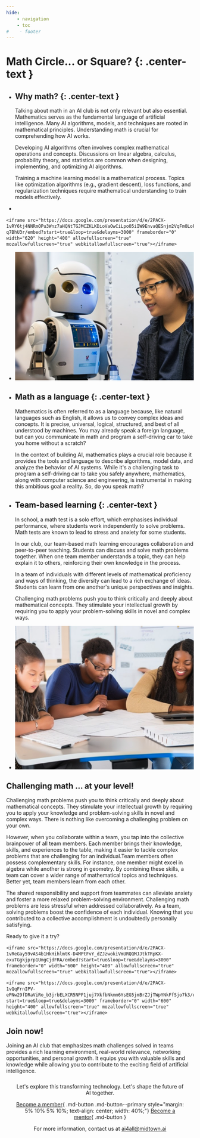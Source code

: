 ```yaml
---
hide:
    - navigation
    - toc
#    - footer
---
```

# Math Circle... or Square? {: .center-text }

<div class="grid cards" markdown>

-   ## Why math? {: .center-text }

    Talking about math in an AI club is not only relevant but also essential. Mathematics serves as the fundamental language of artificial intelligence. Many AI algorithms, models, and techniques are rooted in mathematical principles. Understanding math is crucial for comprehending how AI works.

    Developing AI algorithms often involves complex mathematical operations and concepts. Discussions on linear algebra, calculus, probability theory, and statistics are common when designing, implementing, and optimizing AI algorithms.

    Training a machine learning model is a mathematical process. Topics like optimization algorithms (e.g., gradient descent), loss functions, and regularization techniques require mathematical understanding to train models effectively.


-   


    <iframe src="https://docs.google.com/presentation/d/e/2PACX-1vRY6tj4NNRmOPu3Wnz7aHQNtTGJMCZKLKDioVaOwCiLpoO5iIW9EnvaQESnjm2VqFmOLoFa-q7BhU3r/embed?start=true&loop=true&delayms=3000" frameborder="0" width="620" height="400" allowfullscreen="true" mozallowfullscreen="true" webkitallowfullscreen="true"></iframe>

</div>

<div class="grid cards" markdown>

-   ![](img/math_as_a_language.png)

-   ## Math as a language {: .center-text }

    Mathematics is often referred to as a language because, like natural languages such as English, it allows us to convey complex ideas and concepts. It is precise, universal, logical, structured, and best of all understood by machines. You may already speak a foreign language, but can you communicate in math and program a self-driving car to take you home without a scratch?

    In the context of building AI, mathematics plays a crucial role because it provides the tools and language to describe algorithms, model data, and analyze the behavior of AI systems. While it's a challenging task to program a self-driving car to take you safely anywhere, mathematics, along with computer science and engineering, is instrumental in making this ambitious goal a reality. So, do you speak math?
</div>

<div class="grid cards" markdown>

-   ## Team-based learning {: .center-text }

    In school, a math test is a solo effort, which emphasises individual performance, where students work independently to solve problems. Math tests are known to lead to stress and anxiety for some students.

    In our club, our team-based math learning encourages collaboration and peer-to-peer teaching. Students can discuss and solve math problems together. When one team member understands a topic, they can help explain it to others, reinforcing their own knowledge in the process.

    In a team of individuals with different levels of mathematical proficiency and ways of thinking, the diversity can lead to a rich exchange of ideas. Students can learn from one another's unique perspectives and insights.

    Challenging math problems push you to think critically and deeply about mathematical concepts. They stimulate your intellectual growth by requiring you to apply your problem-solving skills in novel and complex ways.

-   ![](img/math_team.png)
</div>

## Challenging math ... at your level!

Challenging math problems push you to think critically and deeply about mathematical concepts. They stimulate your intellectual growth by requiring you to apply your knowledge and problem-solving skills in novel and complex ways. There is nothing like overcoming a challenging problem on your own.

However, when you collaborate within a team, you tap into the collective brainpower of all team members. Each member brings their knowledge, skills, and experiences to the table, making it easier to tackle complex problems that are challenging for an individual.Team members often possess complementary skills. For instance, one member might excel in algebra while another is strong in geometry. By combining these skills, a team can cover a wider range of mathematical topics and techniques. Better yet, team members learn from each other.

The shared responsibility and support from teammates can alleviate anxiety and foster a more relaxed problem-solving environment. Challenging math problems are less stressful when addressed collaboratively. As a team, solving problems boost the confidence of each individual. Knowing that you contributed to a collective accomplishment is undoubtedly personally satisfying.

Ready to give it a try?

<div class="grid grid-2">

<div>

    <iframe src="https://docs.google.com/presentation/d/e/2PACX-1vReGay59vAS4b1HkHihlmtK-D4MPtFvY_dZJzwokiVmURQQMJJtkTRpKX-exuTGgkjprp1UmgCjdFRA/embed?start=true&loop=true&delayms=3000" frameborder="0" width="600" height="400" allowfullscreen="true" mozallowfullscreen="true" webkitallowfullscreen="true"></iframe>

</div>
<div>


    <iframe src="https://docs.google.com/presentation/d/e/2PACX-1vQqFrnIPV-ePNw29fDRaViRo_b3jrbELXCR5NPF1juj7XkfbNkmm6YsEG5jmBrZJjTWpYNkFfSjo7k3/embed?start=true&loop=true&delayms=3000" frameborder="0" width="600" height="400" allowfullscreen="true" mozallowfullscreen="true" webkitallowfullscreen="true"></iframe>
</div>

</div>

## Join now!

Joining an AI club that emphasizes math challenges solved in teams provides a rich learning environment, real-world relevance, networking opportunities, and personal growth. It equips you with valuable skills and knowledge while allowing you to contribute to the exciting field of artificial intelligence.

<div style="margin: 5%; text-align: center;" markdown>

Let's explore this transforming technology. Let's shape the future of AI together.

[Become a member](/forms/membership.md#){ .md-button .md-button--primary style="margin: 5% 10% 5% 10%; text-align: center; width: 40%;"}
[Become a mentor](/forms/mentorship.md#){ .md-button }

For more information, contact us at [ai4all@midtown.ai](mailto:ai4all@midtown.ai)

</div>
